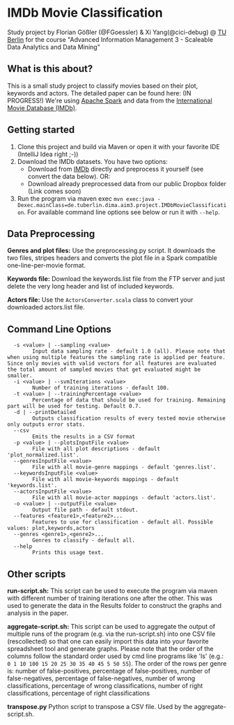# IMDb Movie Classification

Study project by Florian Gößler (@FGoessler) & Xi Yang(@cici-debug) @ [TU Berlin](https://github.com/TU-Berlin-DIMA) for the course "Advanced Information Management 3 - Scaleable Data Analytics and Data Mining"


## What is this about?

This is a small study project to classify movies based on their plot, keywords and actors.
The detailed paper can be found here: (IN PROGRESS!)
We're using [Apache Spark](https://spark.apache.org) and data from the [International Movie Database (IMDb)](http://www.imdb.com).


## Getting started

1. Clone this project and build via Maven or open it with your favorite IDE (IntelliJ Idea right ;-))
2. Download the IMDb datasets. You have two options:
    - Download from [IMDb](http://www.imdb.com/interfaces) directly and preprocess it yourself (see convert the data below).
    OR:
    - Download already preprocessed data from our public Dropbox folder (Link comes soon)
3. Run the program via maven exec ```mvn exec:java -Dexec.mainClass=de.tuberlin.dima.aim3.project.IMDbMovieClassification```. For available command line options see below or run it with ```--help```.
 
 
## Data Preprocessing
 
**Genres and plot files:**
Use the preprocessing.py script.
It downloads the two files, stripes headers and converts the plot file in a Spark compatible one-line-per-movie format.

**Keywords file:**
Download the keywords.list file from the FTP server and just delete the very long header and list of included keywords.

**Actors file:**
Use the ```ActorsConverter.scala``` class to convert your downloaded actors.list file.

 
## Command Line Options
 ```
   -s <value> | --sampling <value>
         Input data sampling rate - default 1.0 (all). Please note that when using multiple features the sampling rate is applied per feature. Since only movies with valid vectors for all features are evaluated the total amount of sampled movies that get evaluated might be smaller.
   -i <value> | --svmIterations <value>
         Number of training iterations - default 100.
   -t <value> | --trainingPercentage <value>
         Percentage of data that should be used for training. Remaining part will be used for testing. Default 0.7.
   -d | --printDetailed
         Outputs classification results of every tested movie otherwise only outputs error stats.
   --csv
         Emits the results in a CSV format
   -p <value> | --plotsInputFile <value>
         File with all plot descriptions - default 'plot_normalized.list'.
   --genresInputFile <value>
         File with all movie-genre mappings - default 'genres.list'.
   --keywordsInputFile <value>
         File with all movie-keywords mappings - default 'keywords.list'.
   --actorsInputFile <value>
         File with all movie-actor mappings - default 'actors.list'.
   -o <value> | --outputFile <value>
         Output file path - default stdout.
   --features <feature1>,<feature2>...
         Features to use for classification - default all. Possible values: plot,keywords,actors
   --genres <genre1>,<genre2>...
         Genres to classify - default all.
   --help
         Prints this usage text.
 ```
 
## Other scripts

**run-script.sh:**
This script can be used to execute the program via maven with different number of training iterations one after the other. This was used to generate the data in the Results folder to construct the graphs and analysis in the paper.

**aggregate-script.sh:**
This script can be used to aggregate the output of multiple runs of the program (e.g. via the run-script.sh) into one CSV file (rescollected) so that one can easily import this data into your favorite spreadsheet tool and generate graphs.
Please note that the order of the columns follow the standard order used by cmd line programs like 'ls' (e.g.: ``` 0 1 10 100 15 20 25 30 35 40 45 5 50 55 ```).
The order of the rows per genre is: number of false-positives, percentage of false-positives, number of false-negatives, percentage of false-negatives, number of wrong classifications, percentage of wrong classifications, number of right classifications, percentage of right classifications

**transpose.py**
Python script to transpose a CSV file. Used by the aggregate-script.sh.
